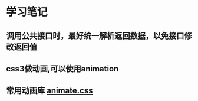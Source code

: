 # 学习笔记
## 调用公共接口时，最好统一解析返回数据，以免接口修改返回值

## css3做动画,可以使用animation

## 常用动画库 [animate.css](https://github.com/daneden/animate.css)